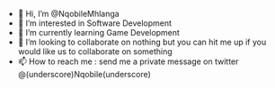 - 👋 Hi, I’m @NqobileMhlanga
- 👀 I’m interested in Software Development
- 🌱 I’m currently learning Game Development
- 💞️ I’m looking to collaborate on nothing but you can hit me up if you would like us to collaborate on something
- 📫 How to reach me : send me a private message on twitter @(underscore)Nqobile(underscore)

<!---
NqobileMhlanga/NqobileMhlanga is a ✨ special ✨ repository because its `README.md` (this file) appears on your GitHub profile.
You can click the Preview link to take a look at your changes.
--->
